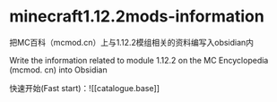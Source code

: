 # minecraft1.12.2mods-information
把MC百科（mcmod.cn）上与1.12.2模组相关的资料编写入obsidian内

Write the information related to module 1.12.2 on the MC Encyclopedia (mcmod. cn) into Obsidian

快速开始(Fast start)：![[catalogue.base]]
